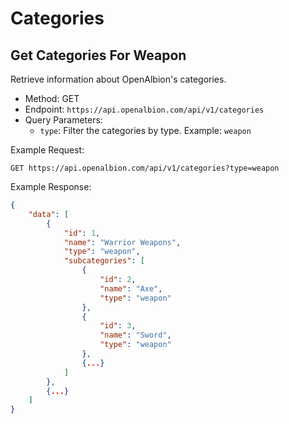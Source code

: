 # Categories

## Get Categories For Weapon

Retrieve information about OpenAlbion's categories.

- Method: GET
- Endpoint: `https://api.openalbion.com/api/v1/categories`
- Query Parameters:
  - `type`: Filter the categories by type. Example: `weapon`

Example Request:
```http
GET https://api.openalbion.com/api/v1/categories?type=weapon
```

Example Response:
```json
{
    "data": [
        {
            "id": 1,
            "name": "Warrior Weapons",
            "type": "weapon",
            "subcategories": [
                {
                    "id": 2,
                    "name": "Axe",
                    "type": "weapon"
                },
                {
                    "id": 3,
                    "name": "Sword",
                    "type": "weapon"
                },
                {...}
            ]
        },
        {...}
    ]
}
```